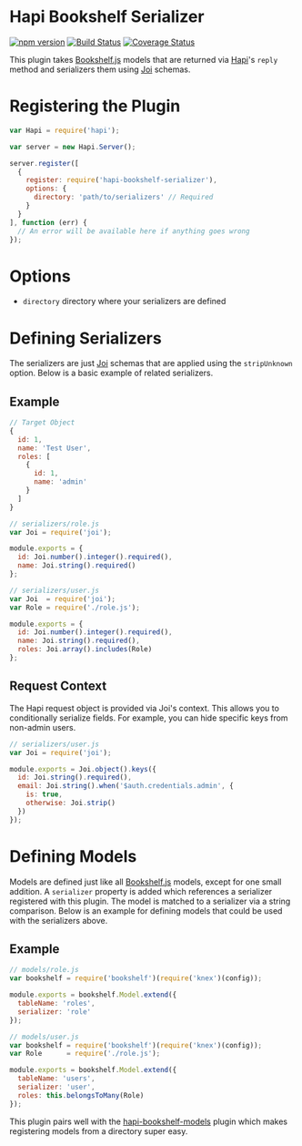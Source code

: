 # Hapi Bookshelf Serializer
[![npm version](https://badge.fury.io/js/hapi-bookshelf-serializer.svg)](http://badge.fury.io/js/hapi-bookshelf-serializer)
[![Build Status](https://travis-ci.org/lob/hapi-bookshelf-serializer.svg)](https://travis-ci.org/lob/hapi-bookshelf-serializer)
[![Coverage Status](https://coveralls.io/repos/lob/hapi-bookshelf-serializer/badge.svg?branch=master)](https://coveralls.io/r/lob/hapi-bookshelf-serializer?branch=master)

This plugin takes [Bookshelf.js](http://bookshelfjs.org/) models that are returned via [Hapi](http://hapijs.com/)'s ```reply``` method and serializers them using [Joi](https://github.com/hapijs/joi) schemas.

# Registering the Plugin
```javascript
var Hapi = require('hapi');

var server = new Hapi.Server();

server.register([
  {
    register: require('hapi-bookshelf-serializer'),
    options: {
      directory: 'path/to/serializers' // Required
    }
  }
], function (err) {
  // An error will be available here if anything goes wrong
});
```

# Options
- ```directory``` directory where your serializers are defined

# Defining Serializers
The serializers are just [Joi](https://github.com/hapijs/joi) schemas that are applied using the ```stripUnknown``` option. Below is a basic example of related serializers.

## Example
```javascript
// Target Object
{
  id: 1,
  name: 'Test User',
  roles: [
    {
      id: 1,
      name: 'admin'
    }
  ]
}

// serializers/role.js
var Joi = require('joi');

module.exports = {
  id: Joi.number().integer().required(),
  name: Joi.string().required()
};

// serializers/user.js
var Joi  = require('joi');
var Role = require('./role.js'); 

module.exports = {
  id: Joi.number().integer().required(),
  name: Joi.string().required(),
  roles: Joi.array().includes(Role)
};
```

## Request Context

The Hapi request object is provided via Joi's context. This allows you to conditionally serialize fields. For example, you can hide specific keys from non-admin users.

```javascript
// serializers/user.js
var Joi = require('joi');

module.exports = Joi.object().keys({
  id: Joi.string().required(),
  email: Joi.string().when('$auth.credentials.admin', {
    is: true,
    otherwise: Joi.strip()
  })
});
```

# Defining Models
Models are defined just like all [Bookshelf.js](http://bookshelfjs.org/) models, except for one small addition. A ```serializer``` property is added which references a serializer registered with this plugin. The model is matched to a serializer via a string comparison. Below is an example for defining models that could be used with the serializers above.

## Example
```javascript
// models/role.js
var bookshelf = require('bookshelf')(require('knex')(config));

module.exports = bookshelf.Model.extend({
  tableName: 'roles',
  serializer: 'role'
});

// models/user.js
var bookshelf = require('bookshelf')(require('knex')(config));
var Role      = require('./role.js');

module.exports = bookshelf.Model.extend({
  tableName: 'users',
  serializer: 'user',
  roles: this.belongsToMany(Role)
});
```
This plugin pairs well with the [hapi-bookshelf-models](https://github.com/lob/hapi-bookshelf-models) plugin which makes registering models from a directory super easy.
